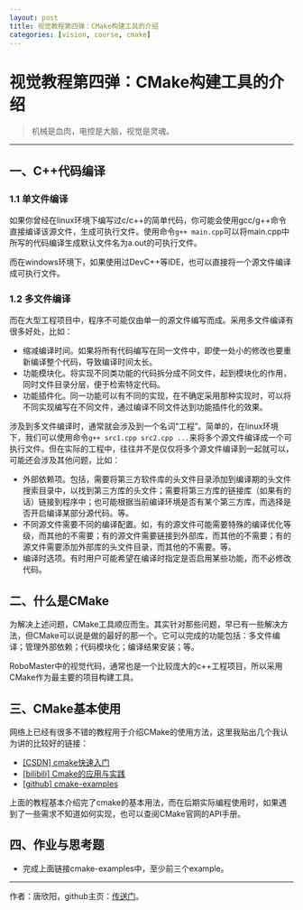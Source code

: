 ```yaml
---
layout: post
title: 视觉教程第四弹：CMake构建工具的介绍
categories: [vision, course, cmake]
---
```


# 视觉教程第四弹：CMake构建工具的介绍

> 机械是血肉，电控是大脑，视觉是灵魂。

---

## 一、C++代码编译

### 1.1 单文件编译

如果你曾经在linux环境下编写过c/c++的简单代码，你可能会使用gcc/g++命令直接编译该源文件，生成可执行文件。使用命令`g++ main.cpp`可以将main.cpp中所写的代码编译生成默认文件名为a.out的可执行文件。

而在windows环境下，如果使用过DevC++等IDE，也可以直接将一个源文件编译成可执行文件。

### 1.2 多文件编译

而在大型工程项目中，程序不可能仅由单一的源文件编写而成。采用多文件编译有很多好处，比如：

* 缩减编译时间。如果将所有代码编写在同一文件中，即使一处小的修改也要重新编译整个代码，导致编译时间太长。
* 功能模块化。将实现不同类功能的代码拆分成不同文件，起到模块化的作用，同时文件目录分层，便于检索特定代码。
* 功能插件化。同一功能可以有不同的实现，在不确定采用那种实现时，可以将不同实现编写在不同文件，通过编译不同文件达到功能插件化的效果。

涉及到多文件编译时，通常就会涉及到一个名词“工程”。简单的，在linux环境下，我们可以使用命令`g++ src1.cpp src2.cpp ...`来将多个源文件编译成一个可执行文件。但在实际的工程中，往往并不是仅仅将多个源文件编译到一起就可以，可能还会涉及其他问题，比如：

* 外部依赖项。包括，需要将第三方软件库的头文件目录添加到编译期的头文件搜索目录中，以找到第三方库的头文件；需要将第三方库的链接库（如果有的话）链接到程序中；也可能根据当前编译环境是否有某个第三方库，而选择是否开启编译某部分源代码。等。
* 不同源文件需要不同的编译配置。如，有的源文件可能需要特殊的编译优化等级，而其他的不需要；有的源文件需要链接到外部库，而其他的不需要；有的源文件需要添加外部库的头文件目录，而其他的不需要。等。
* 编译时选项。有时用户可能希望在编译时指定是否启用某些功能，而不必修改代码。

## 二、什么是CMake

为解决上述问题，CMake工具顺应而生。其实针对那些问题，早已有一些解决方法，但CMake可以说是做的最好的那一个。它可以完成的功能包括：多文件编译；管理外部依赖；代码模块化；编译结果安装；等。

RoboMaster中的视觉代码，通常也是一个比较庞大的c++工程项目，所以采用CMake作为最主要的项目构建工具。

## 三、CMake基本使用

网络上已经有很多不错的教程用于介绍CMake的使用方法，这里我贴出几个我认为讲的比较好的链接：

* [[CSDN] cmake快速入门](https://blog.csdn.net/kai_zone/article/details/82656964)
* [[bilibili] Cmake的应用与实践](https://www.bilibili.com/video/BV17J411m7o1)
* [[github] cmake-examples](https://github.com/ttroy50/cmake-examples)

上面的教程基本介绍完了cmake的基本用法，而在后期实际编程使用时，如果遇到了一些需求不知道如何实现，也可以查阅CMake官网的API手册。

## 四、作业与思考题

* 完成上面链接cmake-examples中，至少前三个example。

---

作者：唐欣阳，github主页：[传送门](https://github.com/xinyang-go)。

